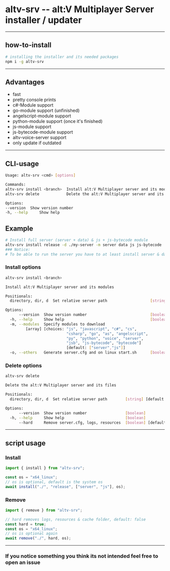 # altv-srv -- alt:V Multiplayer Server installer / updater

---

## how-to-install

```bash
# installing the installer and its needed packages
npm i -g altv-srv
```

---

## Advantages

- fast
- pretty console prints
- c#-Module support
- go-module support (unfinished)
- angelscript-module support
- python-module support (once it's finished)
- js-module support
- js-bytecode-module support
- altv-voice-server support
- only update if outdated

---

## CLI-usage

```bash
Usage: altv-srv <cmd> [options]

Commands:
altv-srv install <branch>  Install alt:V Multiplayer server and its modules   [aliases: i]
altv-srv delete            Delete the alt:V Multiplayer server and its files  [aliases: d]

Options:
--version  Show version number                                                [boolean]
-h, --help     Show help                                                      [boolean]

```

## Example

```bash
# Install full server (server + data) & js + js-bytecode module
altv-srv install release -d ./my-server -m server data js js-bytecode
### Notice:
# To be able to run the server you have to at least install server & data
```

### Install options

```bash
altv-srv install <branch>

Install alt:V Multiplayer server and its modules

Positionals:
  directory, dir, d  Set relative server path                   [string] [default: "./"]

Options:
      --version  Show version number                            [boolean]
  -h, --help     Show help                                      [boolean]
  -m, --modules  Specify modules to download
         [array] [choices: "js", "javascript", "c#", "cs",
                           "csharp", "go", "as", "angelscript",
                           "py", "python", "voice", "server",
                           "jsb", "js-bytecode", "bytecode"]
                           [default: ["server","js"]]
  -o, --others   Generate server.cfg and on linux start.sh      [boolean] [default: false]

```

### Delete options

```bash
altv-srv delete

Delete the alt:V Multiplayer server and its files

Positionals:
  directory, dir, d  Set relative server path        [string] [default: "./"]

Options:
      --version  Show version number                 [boolean]
  -h, --help     Show help                           [boolean]
      --hard     Remove server.cfg, logs, resources  [boolean] [default: false]
```

---

## script usage

### Install

```js
import { install } from "altv-srv";

const os = "x64_linux";
// os is optional, default is the system os
await install("./", "release", ["server", "js"], os);
```

### Remove

```js
import { remove } from "altv-srv";

// hard removes logs, resources & cache folder, default: false
const hard = true;
const os = "x64_linux";
// os is optional again
await remove("./", hard, os);
```

---

### If you notice something you think its not intended feel free to open an issue
